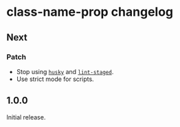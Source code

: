 # class-name-prop changelog

## Next

### Patch

- Stop using [`husky`](https://npm.im/husky) and [`lint-staged`](https://npm.im/lint-staged).
- Use strict mode for scripts.

## 1.0.0

Initial release.
